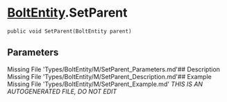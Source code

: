 # [BoltEntity](Types/BoltEntity.md).SetParent
`public void SetParent(BoltEntity parent)`
## Parameters
Missing File 'Types/BoltEntity/M/SetParent_Parameters.md'## Description
Missing File 'Types/BoltEntity/M/SetParent_Description.md'## Example
Missing File 'Types/BoltEntity/M/SetParent_Example.md'
*THIS IS AN AUTOGENERATED FILE, DO NOT EDIT*
